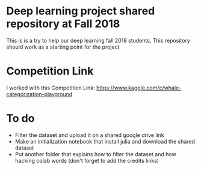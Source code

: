 # Deep learning project shared repository at Fall 2018
This is is a try to help our deep learning fall 2018 students, This repository should work as a starting point for the project

# Competition Link
I worked with this Competition Link: https://www.kaggle.com/c/whale-categorization-playground

# To do
- Filter the dataset and upload it on a shared google drive link
- Make an initialization notebook that install julia and download the shared dataset
- Put another folder that explains how to filter the dataset and how hacking colab words (don't forget to add the credits links) 
